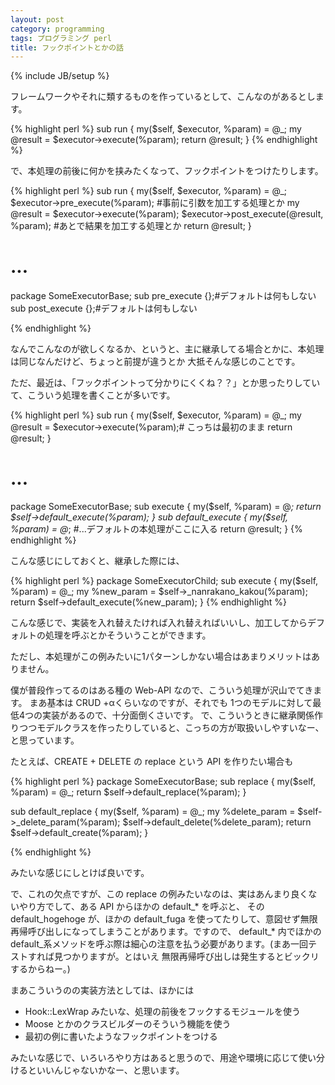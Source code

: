 ```yaml
---
layout: post
category: programming
tags: プログラミング perl
title: フックポイントとかの話
---
```

{% include JB/setup %}

フレームワークやそれに類するものを作っているとして、こんなのがあるとします。

{% highlight perl %}
sub run {
    my($self, $executor, %param) = @_;
	my @result = $executor->execute(%param);
	return @result;
}
{% endhighlight %}

で、本処理の前後に何かを挟みたくなって、フックポイントをつけたりします。

{% highlight perl %}
sub run {
    my($self, $executor, %param) = @_;
	$executor->pre_execute(\%param); #事前に引数を加工する処理とか
	my @result = $executor->execute(%param);
	$executor->post_execute(\@result, %param); #あとで結果を加工する処理とか
	return @result;
}

# ...
package SomeExecutorBase;
sub pre_execute {};#デフォルトは何もしない
sub post_execute {};#デフォルトは何もしない

{% endhighlight %}

なんでこんなのが欲しくなるか、というと、主に継承してる場合とかに、本処理は同じなんだけど、ちょっと前提が違うとか
大抵そんな感じのことです。

ただ、最近は、「フックポイントって分かりにくくね？？」とか思ったりしていて、こういう処理を書くことが多いです。

{% highlight perl %}
sub run {
    my($self, $executor, %param) = @_;
	my @result = $executor->execute(%param);# こっちは最初のまま
	return @result;
}

# ...
package SomeExecutorBase;
sub execute {
    my($self, %param) = @_;
	return $self->default_execute(%param);
}
sub default_execute {
    my($self, %param) = @_;
	#...デフォルトの本処理がここに入る
	return @result;
}
{% endhighlight %}

こんな感じにしておくと、継承した際には、

{% highlight perl %}
package SomeExecutorChild;
sub execute {
    my($self, %param) = @_;
	my %new_param = $self->_nanrakano_kakou(%param);
	return $self->default_execute(%new_param);
}
{% endhighlight %}

こんな感じで、実装を入れ替えたければ入れ替えればいいし、加工してからデフォルトの処理を呼ぶとかそういうことができます。

ただし、本処理がこの例みたいに1パターンしかない場合はあまりメリットはありません。

僕が普段作ってるのはある種の Web-API なので、こういう処理が沢山でてきます。
まあ基本は CRUD +αくらいなのですが、それでも 1つのモデルに対して最低4つの実装があるので、十分面倒くさいです。
で、こういうときに継承関係作りつつモデルクラスを作ったりしていると、こっちの方が取扱いしやすいなー、と思っています。

たとえば、CREATE + DELETE の replace という API を作りたい場合も

{% highlight perl %}
package SomeExecutorBase;
sub replace {
    my($self, %param) = @_;
	return $self->default_replace(%param);
}

sub default_replace {
    my($self, %param) = @_;
	my %delete_param = $self->_delete_param(%param);
	$self->default_delete(%delete_param);
	return $self->default_create(%param);
}

{% endhighlight %}

みたいな感じにしとけば良いです。

で、これの欠点ですが、この replace の例みたいなのは、実はあんまり良くないやり方でして、ある API からほかの default\_\* を呼ぶと、
その default\_hogehoge が、ほかの default\_fuga を使ってたりして、意図せず無限再帰呼び出しになってしまうことがあります。ですので、
default\_\* 内でほかの default_系メソッドを呼ぶ際は細心の注意を払う必要があります。(まあ一回テストすれば見つかりますが。とはいえ
無限再帰呼び出しは発生するとビックリするからねー。)

まあこういうのの実装方法としては、ほかには

* Hook::LexWrap みたいな、処理の前後をフックするモジュールを使う
* Moose とかのクラスビルダーのそういう機能を使う
* 最初の例に書いたようなフックポイントをつける

みたいな感じで、いろいろやり方はあると思うので、用途や環境に応じて使い分けるといいんじゃないかなー、と思います。
